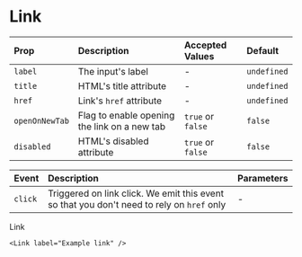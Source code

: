 # Link

| Prop           | Description                                  | Accepted Values   | Default     |
| :------------- | :------------------------------------------- | :---------------- | :---------- |
| `label`        | The input's label                            | -                 | `undefined` |
| `title`        | HTML's title attribute                       | -                 | `undefined` |
| `href`         | Link's `href` attribute                      | -                 | `undefined` |
| `openOnNewTab` | Flag to enable opening the link on a new tab | `true` or `false` | `false`     |
| `disabled`     | HTML's disabled attribute                    | `true` or `false` | `false`     |

| Event   | Description                                                                               | Parameters |
| :------ | :---------------------------------------------------------------------------------------- | :--------- |
| `click` | Triggered on link click. We emit this event so that you don't need to rely on `href` only | -          |

Link

```vue
<Link label="Example link" />
```

<LinkExample />

<script setup>
import LinkExample from './LinkExample.vue'
</script>
